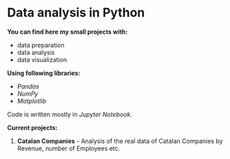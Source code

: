 # Data analysis in Python
**You can find here my small projects with:**
* data preparation
* data analysis
* data visualization 


**Using following libraries:**
* *Pandas*
* *NumPy*
* *Matplotlib*


Code is written mostly in *Jupyter Notebook*.


**Current projects:**
1. **Catalan Companies** - Analysis of the real data of Catalan Companies by Revenue, number of Employees etc.

